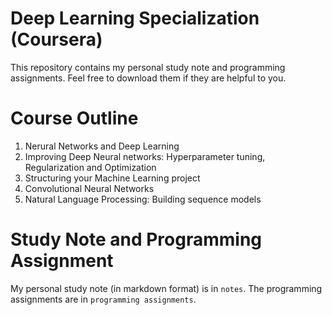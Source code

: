 # Deep Learning Specialization (Coursera)
This repository contains my personal study note and programming assignments. Feel free to download them if they are helpful to you.
# Course Outline
1. Nerural Networks and Deep Learning
2. Improving Deep Neural networks: Hyperparameter tuning, Regularization and Optimization
3. Structuring your Machine Learning project
4. Convolutional Neural Networks
5. Natural Language Processing: Building sequence models
# Study Note and Programming Assignment
My personal study note (in markdown format) is in `notes`. The programming assignments are in `programming assignments`.
